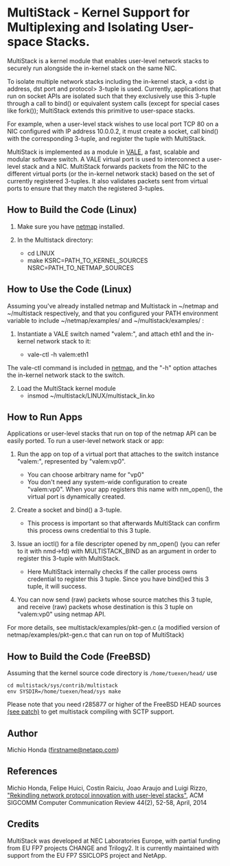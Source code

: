 # MultiStack - Kernel Support for Multiplexing and Isolating User-space Stacks.

MultiStack is a kernel module that enables user-level network stacks to securely run alongside the in-kernel stack on the same NIC.

To isolate multiple network stacks including the in-kernel stack, a <dst ip address, dst port and protocol> 3-tuple is used. Currently, applications that run on socket APIs are isolated such that they exclusively use this 3-tuple through a call to bind() or equivalent system calls (except for special cases like fork()); MultiStack extends this primitive to user-space stacks.

For example, when a user-level stack wishes to use local port TCP 80 on a NIC configured with IP address 10.0.0.2, it must create a socket, call bind() with the corresponding 3-tuple, and register the tuple with MultiStack.

MultiStack is implemented as a module in [VALE](http://info.iet.unipi.it/~luigi/netmap/), a fast, scalable and modular software switch. A VALE virtual port is used to interconnect a user-level stack and a NIC. MultiStack forwards packets from the NIC to the different virtual ports (or the in-kernel network stack) based on the set of currently registered 3-tuples. It also validates packets sent from virtual ports to ensure that they match the registered 3-tuples.

## How to Build the Code (Linux)

1. Make sure you have [netmap](http://info.iet.unipi.it/~luigi/netmap/) installed.

2. In the Multistack directory:
	- cd LINUX
	- make KSRC=PATH_TO_KERNEL_SOURCES NSRC=PATH_TO_NETMAP_SOURCES
	
	
## How to Use the Code (Linux)

Assuming you've already installed netmap and Multistack in ~/netmap and ~/multistack respectively, and that you configured your PATH environment variable to include ~/netmap/examples/ and ~/multistack/examples/ : 

1. Instantiate a VALE switch named "valem:", and attach eth1 and the in-kernel network stack to it:

	- vale-ctl -h valem:eth1

The vale-ctl command is included in [netmap](http://info.iet.unipi.it/~luigi/netmap/), and the "-h" option attaches the in-kernel network stack to the switch.
	
2. Load the MultiStack kernel module
	- insmod ~/multistack/LINUX/multistack_lin.ko
	
## How to Run Apps

Applications or user-level stacks that run on top of the netmap API can be easily ported. To run a user-level network stack or app:

1. Run the app on top of a virtual port that attaches to the switch instance "valem:", represented by "valem:vp0".
	- You can choose arbitrary name for "vp0"
	- You don't need any system-wide configuration to create "valem:vp0". When your app registers this name with nm_open(), the virtual port is dynamically created.

2. Create a socket and bind() a 3-tuple.
	- This process is important so that afterwards MultiStack can confirm this process owns credential to this 3 tuple.

3. Issue an ioctl() for a file descripter opened by nm_open() (you can refer to it with nmd->fd) with MULTISTACK_BIND as an argument in order to register this 3-tuple with MultiStack.
	- Here MultiStack internally checks if the caller process owns credential to register this 3 tuple. Since you have bind()ed this 3 tuple, it will success.
	
4. You can now send (raw) packets whose source matches this 3 tuple, and receive (raw) packets whose destination is this 3 tuple on "valem:vp0" using netmap API.

For more details, see multistack/examples/pkt-gen.c (a modified version of netmap/examples/pkt-gen.c that can run on top of MultiStack)
	
## How to Build the Code (FreeBSD)

Assuming that the kernel source code directory is `/home/tuexen/head/` use
````
cd multistack/sys/contrib/multistack
env SYSDIR=/home/tuexen/head/sys make
````

Please note that you need r285877 or higher of the FreeBSD HEAD sources [(see patch)](https://svnweb.freebsd.org/changeset/base/285877) to get multistack compiling with SCTP support.

## Author

Michio Honda (firstname@netapp.com)


## References

Michio Honda, Felipe Huici, Costin Raiciu, Joao Araujo and Luigi Rizzo, ["Rekindling network protocol innovation with user-level stacks"](http://www.sigcomm.org/sites/default/files/ccr/papers/2014/April/0000000-0000006.pdf), ACM SIGCOMM Computer Communication Review 44(2), 52-58, April, 2014


## Credits

MultiStack was developed at NEC Laboratories Europe, with partial funding from EU FP7 projects CHANGE and Trilogy2. It is currently maintained with support from the EU FP7 SSICLOPS project and NetApp.
